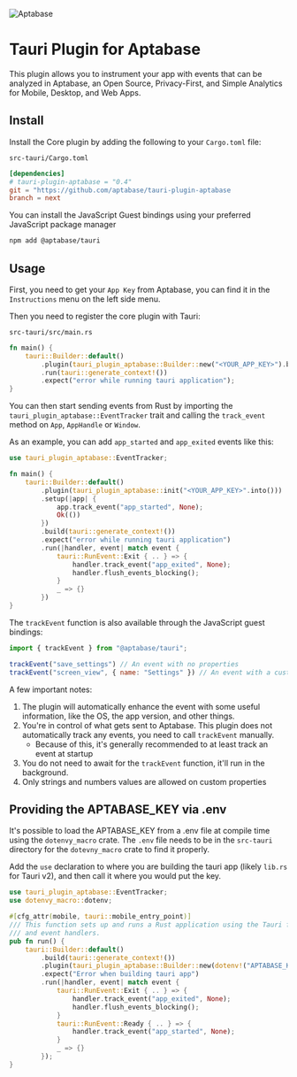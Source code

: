 ![Aptabase](https://aptabase.com/og.png)

# Tauri Plugin for Aptabase

This plugin allows you to instrument your app with events that can be analyzed in Aptabase, an Open Source, Privacy-First, and Simple Analytics for Mobile, Desktop, and Web Apps.

## Install

Install the Core plugin by adding the following to your `Cargo.toml` file:

`src-tauri/Cargo.toml`

```toml
[dependencies]
# tauri-plugin-aptabase = "0.4"
git = "https://github.com/aptabase/tauri-plugin-aptabase
branch = next
```

You can install the JavaScript Guest bindings using your preferred JavaScript package manager

```bash
npm add @aptabase/tauri
```

## Usage

First, you need to get your `App Key` from Aptabase, you can find it in the `Instructions` menu on the left side menu.

Then you need to register the core plugin with Tauri:

`src-tauri/src/main.rs`

```rust
fn main() {
    tauri::Builder::default()
        .plugin(tauri_plugin_aptabase::Builder::new("<YOUR_APP_KEY>").build()) // 👈 this is where you enter your App Key
        .run(tauri::generate_context!())
        .expect("error while running tauri application");
}
```

You can then start sending events from Rust by importing the `tauri_plugin_aptabase::EventTracker` trait and calling the `track_event` method on `App`, `AppHandle` or `Window`. 

As an example, you can add `app_started` and `app_exited` events like this:


```rust
use tauri_plugin_aptabase::EventTracker;

fn main() {
    tauri::Builder::default()
        .plugin(tauri_plugin_aptabase::init("<YOUR_APP_KEY>".into()))
        .setup(|app| {
            app.track_event("app_started", None);
            Ok(())
        })
        .build(tauri::generate_context!())
        .expect("error while running tauri application")
        .run(|handler, event| match event {
            tauri::RunEvent::Exit { .. } => {
                handler.track_event("app_exited", None);
                handler.flush_events_blocking();
            }
            _ => {}
        })
}
```

The `trackEvent` function is also available through the JavaScript guest bindings:

```js
import { trackEvent } from "@aptabase/tauri";

trackEvent("save_settings") // An event with no properties
trackEvent("screen_view", { name: "Settings" }) // An event with a custom property
```

A few important notes:

1. The plugin will automatically enhance the event with some useful information, like the OS, the app version, and other things.
2. You're in control of what gets sent to Aptabase. This plugin does not automatically track any events, you need to call `trackEvent` manually.
    - Because of this, it's generally recommended to at least track an event at startup
3. You do not need to await for the `trackEvent` function, it'll run in the background.
3. Only strings and numbers values are allowed on custom properties

## Providing the APTABASE_KEY via .env

It's possible to load the APTABASE_KEY from a .env file at compile time using the `dotenvy_macro` crate. The `.env` file needs to be
in the `src-tauri` directory for the `dotevny_macro` crate to find it properly.

Add the `use` declaration to where you are building the tauri app (likely `lib.rs` for Tauri v2), and then call it where you would put the key.

```rust
use tauri_plugin_aptabase::EventTracker;
use dotenvy_macro::dotenv;

#[cfg_attr(mobile, tauri::mobile_entry_point)]
/// This function sets up and runs a Rust application using the Tauri framework, with various plugins
/// and event handlers.
pub fn run() {
    tauri::Builder::default()
        .build(tauri::generate_context!())
        .plugin(tauri_plugin_aptabase::Builder::new(dotenv!("APTABASE_KEY")).build())
        .expect("Error when building tauri app")
        .run(|handler, event| match event {
            tauri::RunEvent::Exit { .. } => {
                handler.track_event("app_exited", None);
                handler.flush_events_blocking();
            }
            tauri::RunEvent::Ready { .. } => {
                handler.track_event("app_started", None);
            }
            _ => {}
        });
}
```
